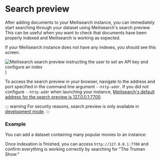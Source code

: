 # Search preview

After adding documents to your Meilisearch instance, you can immediately start searching through your dataset using Meilisearch's search preview. This can be useful when you want to check that documents have been properly indexed and Meilisearch is working as expected.

If your Meilisearch instance does not have any indexes, you should see this screen.

![Meilisearch search preview instructing the user to set an API key and configure an index](/search_preview/search_preview_no_documents.png))

To access the search preview in your browser, navigate to the address and port specified in the command line argument `--http-addr`. If you did not configure `--http-addr` when launching your instance, [Meilisearch's default address for the search preview is 127.0.0.1:7700](/learn/configuration/instance_options.md#http-address-port-binding).

::: warning
For security reasons, search preview is only available in [development mode](/learn/configuration/instance_options.md#environment).
:::

### Example

You can add a dataset containing many popular movies to an instance:

<CodeSamples id="add_movies_json_1" />

Once indexation is finished, you can access `http://127.0.0.1:7700` and confirm everything is working correctly by searching for "The Truman Show:"

<MovieGif />
